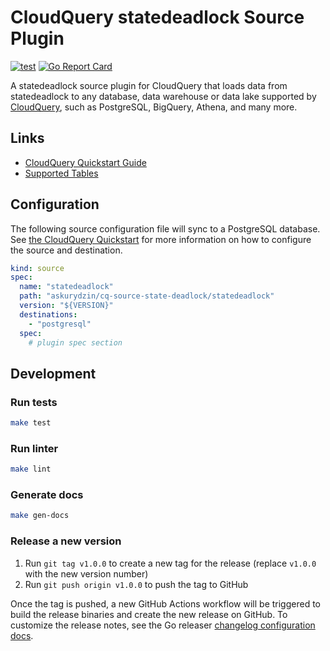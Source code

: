 # CloudQuery statedeadlock Source Plugin

[![test](https://github.com/askurydzin/cq-source-state-deadlock/cq-source-statedeadlock/actions/workflows/test.yaml/badge.svg)](https://github.com/askurydzin/cq-source-state-deadlock/cq-source-statedeadlock/actions/workflows/test.yaml)
[![Go Report Card](https://goreportcard.com/badge/github.com/askurydzin/cq-source-state-deadlock/cq-source-statedeadlock)](https://goreportcard.com/report/github.com/askurydzin/cq-source-state-deadlock/cq-source-statedeadlock)

A statedeadlock source plugin for CloudQuery that loads data from statedeadlock to any database, data warehouse or data lake supported by [CloudQuery](https://www.cloudquery.io/), such as PostgreSQL, BigQuery, Athena, and many more.

## Links

 - [CloudQuery Quickstart Guide](https://www.cloudquery.io/docs/quickstart)
 - [Supported Tables](docs/tables/README.md)


## Configuration

The following source configuration file will sync to a PostgreSQL database. See [the CloudQuery Quickstart](https://www.cloudquery.io/docs/quickstart) for more information on how to configure the source and destination.

```yaml
kind: source
spec:
  name: "statedeadlock"
  path: "askurydzin/cq-source-state-deadlock/statedeadlock"
  version: "${VERSION}"
  destinations:
    - "postgresql"
  spec:
    # plugin spec section
```

## Development

### Run tests

```bash
make test
```

### Run linter

```bash
make lint
```

### Generate docs

```bash
make gen-docs
```

### Release a new version

1. Run `git tag v1.0.0` to create a new tag for the release (replace `v1.0.0` with the new version number)
2. Run `git push origin v1.0.0` to push the tag to GitHub  

Once the tag is pushed, a new GitHub Actions workflow will be triggered to build the release binaries and create the new release on GitHub.
To customize the release notes, see the Go releaser [changelog configuration docs](https://goreleaser.com/customization/changelog/#changelog).
